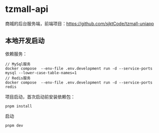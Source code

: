 # tzmall-api
商城的后台服务端，前端项目：https://github.com/sjktCode/tzmall-uniapp

## 本地开发启动
依赖服务：
```
// MySql服务
docker compose  --env-file .env.development run -d --service-ports mysql --lower-case-table-names=1
// Redis服务
docker compose  --env-file .env.development run -d --service-ports redis
```

项目启动，首次启动前安装依赖包：
```
pnpm install
```

启动
```
pnpm dev
```
